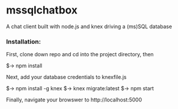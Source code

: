 # mssqlchatbox
A chat client built with node.js and knex driving a (ms)SQL database

### Installation:
First, clone down repo and cd into the project directory, then

$-> npm install

Next, add your database credentials to knexfile.js

$-> npm install -g knex
$-> knex migrate:latest
$-> npm start

Finally, navigate your browswer to http://localhost:5000
